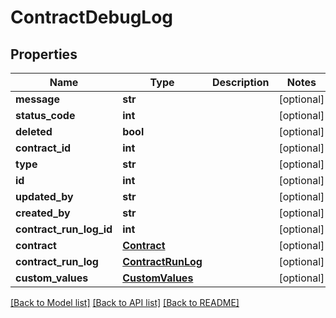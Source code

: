 # ContractDebugLog

## Properties
Name | Type | Description | Notes
------------ | ------------- | ------------- | -------------
**message** | **str** |  | [optional] 
**status_code** | **int** |  | [optional] 
**deleted** | **bool** |  | [optional] 
**contract_id** | **int** |  | [optional] 
**type** | **str** |  | [optional] 
**id** | **int** |  | [optional] 
**updated_by** | **str** |  | [optional] 
**created_by** | **str** |  | [optional] 
**contract_run_log_id** | **int** |  | [optional] 
**contract** | [**Contract**](Contract.md) |  | [optional] 
**contract_run_log** | [**ContractRunLog**](ContractRunLog.md) |  | [optional] 
**custom_values** | [**CustomValues**](CustomValues.md) |  | [optional] 

[[Back to Model list]](../README.md#documentation-for-models) [[Back to API list]](../README.md#documentation-for-api-endpoints) [[Back to README]](../README.md)

